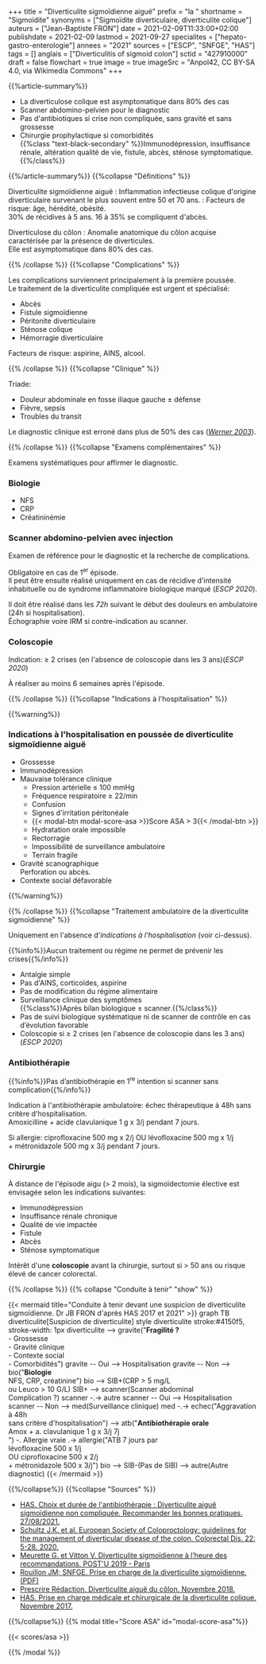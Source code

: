 +++
title = "Diverticulite sigmoïdienne aiguë"
prefix = "la "
shortname = "Sigmoïdite"
synonyms = ["Sigmoïdite diverticulaire, diverticulite colique"]
auteurs = ["Jean-Baptiste FRON"]
date = 2021-02-09T11:33:00+02:00
publishdate = 2021-02-09
lastmod = 2021-09-27
specialites = ["hepato-gastro-enterologie"]
annees = "2021"
sources = ["ESCP", "SNFGE", "HAS"]
tags = []
anglais = ["Diverticulitis of sigmoid colon"]
sctid = "427910000"
draft = false
flowchart = true
image = true
imageSrc = "Anpol42, CC BY-SA 4.0, via Wikimedia Commons"
+++

{{%article-summary%}}

- La diverticulose colique est asymptomatique dans 80% des cas
- Scanner abdomino-pelvien pour le diagnostic
- Pas d'antibiotiques si crise non compliquée, sans gravité et sans grossesse
- Chirurgie prophylactique si comorbidités  
{{%class "text-black-secondary" %}}Immunodépression, insuffisance rénale, altération qualité de vie, fistule, abcès, sténose symptomatique.{{%/class%}}

{{%/article-summary%}}
{{%collapse "Définitions" %}}

Diverticulite sigmoïdienne aiguë
: Inflammation infectieuse colique d'origine diverticulaire survenant le plus souvent entre 50 et 70 ans.
: Facteurs de risque: âge, hérédité, obésité.  
30% de récidives à 5 ans. 16 à 35% se compliquent d'abcès.

Diverticulose du côlon
: Anomalie anatomique du côlon acquise caractérisée par la présence de diverticules.  
Elle est asymptomatique dans 80% des cas.

{{% /collapse %}}
{{%collapse "Complications" %}}

Les complications surviennent principalement à la première poussée.  
Le traitement de la diverticulite compliquée est urgent et spécialisé:

- Abcès
- Fistule sigmoïdienne
- Péritonite diverticulaire
- Sténose colique
- Hémorragie diverticulaire

Facteurs de risque: aspirine, AINS, alcool.

{{% /collapse %}}
{{%collapse "Clinique" %}}

Triade:

- Douleur abdominale en fosse iliaque gauche ± défense
- Fièvre, sepsis
- Troubles du transit

Le diagnostic clinique est erroné dans plus de 50% des cas (*[Werner 2003](https://doi.org/10.1007/s00330-003-1887-7)*).

{{% /collapse %}}
{{%collapse "Examens complémentaires" %}}

Examens systématiques pour affirmer le diagnostic.

### Biologie

- NFS
- CRP
- Créatininémie

### Scanner abdomino-pelvien avec injection

Examen de référence pour le diagnostic et la recherche de complications.

Obligatoire en cas de 1<sup>er</sup> épisode.  
Il peut être ensuite réalisé uniquement en cas de récidive d'intensité inhabituelle ou de syndrome inflammatoire biologique marqué (*ESCP 2020*).

Il doit être réalisé dans les *72h* suivant le début des douleurs en ambulatoire (24h si hospitalisation).  
Échographie voire IRM si contre-indication au scanner.

### Coloscopie

Indication: ≥ 2 crises (en l'absence de coloscopie dans les 3 ans)(*ESCP 2020*)

À réaliser au moins 6 semaines après l'épisode.

{{% /collapse %}}
{{%collapse "Indications à l'hospitalisation" %}}

{{%warning%}}

### Indications à l'hospitalisation en poussée de diverticulite sigmoïdienne aiguë

- Grossesse
- Immunodépression
- Mauvaise tolérance clinique
  - Pression artérielle ≤ 100 mmHg
  - Fréquence respiratoire ≥ 22/min
  - Confusion
  - Signes d'irritation péritonéale
  - {{< modal-btn modal-score-asa >}}Score ASA > 3{{< /modal-btn >}}
  - Hydratation orale impossible
  - Rectorragie
  - Impossibilité de surveillance ambulatoire
  - Terrain fragile
- Gravité scanographique  
Perforation ou abcès.
- Contexte social défavorable

{{%/warning%}}

{{% /collapse %}}
{{%collapse "Traitement ambulatoire de la diverticulite sigmoïdienne" %}}

Uniquement en l'absence d'*indications à l'hospitalisation* (voir ci-dessus).

{{%info%}}Aucun traitement ou régime ne permet de prévenir les crises{{%/info%}}

- Antalgie simple
- Pas d'AINS, corticoïdes, aspirine
- Pas de modification du régime alimentaire
- Surveillance clinique des symptômes  
{{%class%}}Après bilan biologique ± scanner.{{%/class%}}
- Pas de suivi biologique systématique ni de scanner de contrôle en cas d’évolution favorable
- Coloscopie si ≥ 2 crises (en l'absence de coloscopie dans les 3 ans)(*ESCP 2020*)

### Antibiothérapie

{{%info%}}Pas d’antibiothérapie en 1<sup>re</sup> intention si scanner sans complication{{%/info%}}

Indication à l'antibiothérapie ambulatoire: échec thérapeutique à 48h sans critère d'hospitalisation.  
Amoxicilline + acide clavulanique 1 g x 3/j pendant 7 jours.

Si allergie: ciprofloxacine 500 mg x 2/j OU lévofloxacine 500 mg x 1/j  
\+ métronidazole 500 mg x 3/j pendant 7 jours.

### Chirurgie

À distance de l'épisode aigu (> 2 mois), la sigmoïdectomie élective est envisagée selon les indications suivantes:

- Immunodépression
- Insuffisance rénale chronique
- Qualité de vie impactée
- Fistule
- Abcès
- Sténose symptomatique

Intérêt d'une **coloscopie** avant la chirurgie, surtout si > 50 ans ou risque élevé de cancer colorectal.

{{% /collapse %}}
{{% collapse "Conduite à tenir" "show" %}}

{{< mermaid title="Conduite à tenir devant une suspicion de diverticulite sigmoïdienne. Dr JB FRON d'après HAS 2017 et 2021" >}}
graph TB
  diverticulite[Suspicion de diverticulite]
  style diverticulite stroke:#4150f5, stroke-width: 1px
    diverticulite --> gravite("<b>Fragilité ?</b><br>- Grossesse<br>- Gravité clinique<br>- Contexte social<br>- Comorbidités")
      gravite -- Oui --> Hospitalisation
      gravite -- Non --> bio("<b>Biologie</b><br>NFS, CRP, créatinine")
        bio --> SIB+(CRP &gt; 5 mg/L<br>ou Leuco &gt; 10 G/L)
          SIB+ --> scanner(Scanner abdominal<br>Complication ?)
            scanner -.-> autre
            scanner -- Oui --> Hospitalisation
            scanner -- Non --> med(Surveillance clinique)
              med -.-> echec("Aggravation à 48h<br>sans critère d'hospitalisation") --> atb("<b>Antibiothérapie orale</b><br>Amox + a. clavulanique 1 g x 3/j 7j<br>") -. Allergie vraie .-> allergie("ATB 7 jours par<br>lévofloxacine 500 x 1/j<br>OU ciprofloxacine 500 x 2/j<br>+ métronidazole 500 x 3/j")
        bio --> SIB-(Pas de SIB) --> autre(Autre diagnostic)
{{< /mermaid >}}

{{%/collapse%}}
{{%collapse "Sources" %}}

- [HAS. Choix et durée de l'antibiothérapie : Diverticulite aiguë sigmoïdienne non compliquée. Recommander les bonnes pratiques. 27/08/2021.](https://www.has-sante.fr/jcms/p_3282886/fr/choix-et-duree-de-l-antibiotherapie-diverticulite-aigue-sigmoidienne-non-compliquee)
- [Schultz J.K. et al. European Society of Coloproctology: guidelines for the management of diverticular disease of the colon. Colorectal Dis. 22: 5-28. 2020.](https://doi.org/10.1111/codi.15140)
- [Meurette G. et Vitton V. Diverticulite sigmoïdienne à l’heure des recommandations. POST'U 2019 - Paris](https://www.fmcgastro.org/texte-postu/postu-2019-paris/diverticulite-en-2019/)
- [Rouillon JM; SNFGE. Prise en charge de la diverticulite sigmoïdienne. (PDF)](https://www.snfge.org/sites/default/files/SNFGE/Bibliotheque_scientifique/prise_en_charge_de_la_diverticulite.pdf)
- [Prescrire Rédaction. Diverticulite aiguë du côlon. Novembre 2018.](https://prescrire.org)
- [HAS. Prise en charge médicale et chirurgicale de la diverticulite colique. Novembre 2017.](https://www.has-sante.fr/jcms/c_2806798/fr/prise-en-charge-medicale-et-chirurgicale-de-la-diverticulite-colique)

{{%/collapse%}}
{{% modal title="Score ASA" id="modal-score-asa"%}}

{{< scores/asa >}}

{{% /modal %}}

